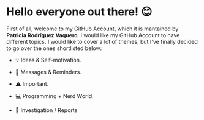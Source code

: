 # Hello everyone out there! :blush:

First of all, welcome to my GitHub Account, which it is mantained by **Patricia Rodríguez Vaquero**. I would like my GitHub Account to have different topics. I would like to cover a lot of themes, but I've finally decided to go over the ones shortlisted below:


- 💡 Ideas & Self-motivation. 

- 📌 Messages & Reminders. 

- ⚠️ Important. 

- 💻 Programming + Nerd World. 

- 🔬 Investigation / Reports

